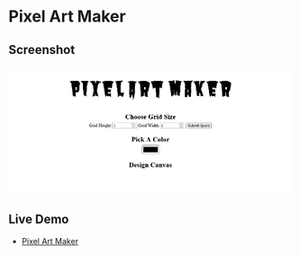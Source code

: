 # Pixel Art Maker


## Screenshot

  ![screenshot](https://github.com/ahmedaefattah/pixel_art_maker/blob/main/screenshots/screenshot.png)

## Live Demo

* [Pixel Art Maker](https://pixel-art-maker-ahmedaefattah.netlify.app/)